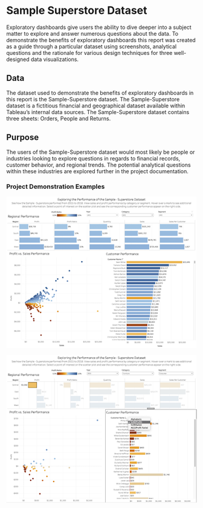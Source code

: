 # Sample Superstore Dataset
Exploratory dashboards give users the ability to dive deeper into a subject matter to explore and answer numerous questions about the data. To demonstrate the benefits of exploratory dashboards this report was created as a guide through a particular dataset using screenshots, analytical questions and the rationale for various design techniques for three well-designed data visualizations. 

## Data
The dataset used to demonstrate the benefits of exploratory dashboards in this report is the Sample-Superstore dataset. The Sample-Superstore dataset is a fictitious financial and geographical dataset available within Tableau’s internal data sources. The Sample-Superstore dataset contains three sheets: Orders, People and Returns.

## Purpose
The users of the Sample-Superstore dataset would most likely be people or industries looking to explore questions in regards to financial records, customer behavior, and regional trends. The potential analytical questions within these industries are explored further in the project documentation.

### Project Demonstration Examples
![](https://github.com/martell-n-tardy/Data-Visualization/blob/main/Sample-Superstore%20Dataset/Sample-Superstore%20Dashboard.png)

![](https://github.com/martell-n-tardy/Data-Visualization/blob/main/Sample-Superstore%20Dataset/Customer%20Performance.png)



